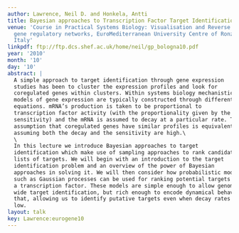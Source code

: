 ```yaml
---
author: Lawrence, Neil D. and Honkela, Antti
title: Bayesian approaches to Transcription Factor Target Identification
venue: 'Course in Practical Systems Biology: Visualisation and Reverse engineering
  gene regulatory networks, EuroMediterranean University Centre of Ronzano, Bologna,
  Italy'
linkpdf: ftp://ftp.dcs.shef.ac.uk/home/neil/gp_bologna10.pdf
year: '2010'
month: '10'
day: '10'
abstract: |
  A simple approach to target identification through gene expression
  studies has been to cluster the expression profiles and look for
  coregulated genes within clusters. Within systems biology mechanistic
  models of gene expression are typically constructed through differential
  equations. mRNA’s production is taken to be proportional to
  transcription factor activity (with the proportionality given by the
  sensitivity) and the mRNA is assumed to decay at a particular rate. The
  assumption that coregulated genes have similar profiles is equivalent to
  assuming both the decay and the sensitivity are high.\
  \
  In this lecture we introduce Bayesian approaches to target
  identification which make use of sampling approaches to rank candidate
  lists of targets. We will begin with an introduction to the target
  identification problem and an overview of the power of Bayesian
  approaches in solving it. We will then consider how probabilistic models
  such as Gaussian processes can be used for ranking potential targets of
  a transcription factor. These models are simple enough to allow genome
  wide target identification, but rich enough to encode dynamical behavior
  that, allowing us to identify putative targets even when decay rates are
  low.
layout: talk
key: Lawrence:eurogene10
---
```

